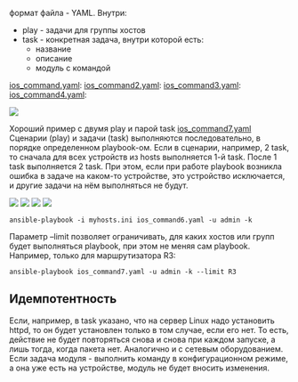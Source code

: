 
формат файла - YAML. Внутри:
- play - задачи для группы хостов
- task - конкретная задача, внутри которой есть:
   - название
   - описание
   - модуль с командой

[ios_command.yaml](E:\Study\GIT\Admining\Linux\Ansible\Ansible_для_сетевых_инженеров\configs\LABS\02_01\ios_command.yaml): 
[ios_command2.yaml](E:\Study\GIT\Admining\Linux\Ansible\Ansible_для_сетевых_инженеров\configs\LABS\02_01\ios_command2.yaml): 
[ios_command3.yaml](E:\Study\GIT\Admining\Linux\Ansible\Ansible_для_сетевых_инженеров\configs\LABS\02_01\ios_command3.yaml): 
[ios_command4.yaml](E:\Study\GIT\Admining\Linux\Ansible\Ansible_для_сетевых_инженеров\configs\LABS\02_01\ios_command4.yaml): 


![](Admining/Linux/Ansible/Ansible_для_сетевых_инженеров/pictures/05.jpg)

Хороший пример с двумя play и парой task
[ios_command7.yaml](E:\Study\GIT\Admining\Linux\Ansible\Ansible_для_сетевых_инженеров\configs\LABS\02_01\ios_command7.yaml)
Сценарии (play) и задачи (task) выполняются последовательно, в порядке определенном playbook-ом.
Если в сценарии, например, 2 task, то сначала для всех устройств из hosts выполняется 1-й task. После 1 task выполняется 2 task. При этом, если при работе playbook возникла ошибка в задаче на каком-то устройстве, это устройство исключается, и другие задачи на нём выполняться не будут.

![](Admining/Linux/Ansible/Ansible_для_сетевых_инженеров/pictures/06.jpg)
![](Admining/Linux/Ansible/Ansible_для_сетевых_инженеров/pictures/07.jpg)
![](Admining/Linux/Ansible/Ansible_для_сетевых_инженеров/pictures/08.jpg)
![](Admining/Linux/Ansible/Ansible_для_сетевых_инженеров/pictures/09.jpg)

```
ansible-playbook -i myhosts.ini ios_command6.yaml -u admin -k
```

Параметр –limit позволяет ограничивать, для каких хостов или групп будет выполняться playbook, при этом не меняя сам playbook.
Например, только для маршрутизатора R3:

```
ansible-playbook ios_command7.yaml -u admin -k --limit R3
```

## Идемпотентность
Если, например, в task указано, что на сервер Linux надо установить httpd, то он будет установлен только в том случае, если его нет. То есть, действие не будет повторяться снова и снова при каждом запуске, а лишь тогда, когда пакета нет.
Аналогично и с сетевым оборудованием. Если задача модуля - выполнить команду в конфигурационном режиме, а она уже есть на устройстве, модуль не будет вносить изменения.